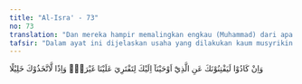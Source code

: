 ```yaml
---
title: "Al-Isra' - 73"
no: 73
translation: "Dan mereka hampir memalingkan engkau (Muhammad) dari apa yang telah Kami wahyukan kepadamu, agar engkau mengada-ada yang lain terhadap Kami; dan jika demikian tentu mereka menjadikan engkau sahabat yang setia."
tafsir: "Dalam ayat ini dijelaskan usaha yang dilakukan kaum musyrikin Quraisy untuk menipu Nabi Muhammad saw, sehingga beliau hampir saja teperdaya, berpaling dari wahyu yang telah diterimanya dari Allah swt, dan memenuhi permintaan mereka agar mengakui tuhan-tuhan mereka. Karena perlindungan Allah, Nabi tetap bisa teguh pendiriannya dalam menyebarkan dakwah, walaupun tekanan dari orang-orang Quraisy semakin hebat.\n\nAllah mengingatkan Rasul-Nya, kalau ia mengikuti apa yang mereka kehendaki, mereka tentu akan mengambilnya sebagai sahabat atau mengangkatnya menjadi pemimpin. Mereka juga akan menyatakan di hadapan manusia bahwa Nabi saw telah menyetujui dan mengakui agama mereka. Dengan demikian, Nabi saw akan terjauh dari petunjuk dan bimbingan Allah swt."
---
```


وَاِنْ كَادُوْا لَيَفْتِنُوْنَكَ عَنِ الَّذِيْٓ اَوْحَيْنَآ اِلَيْكَ لِتَفْتَرِيَ عَلَيْنَا غَيْرَهٗۖ وَاِذًا لَّاتَّخَذُوْكَ خَلِيْلًا
